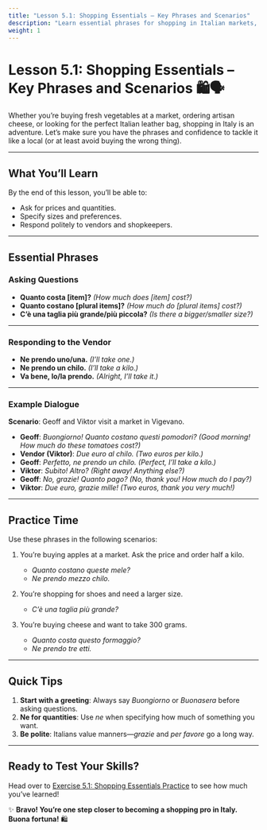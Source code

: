 ```yaml
---
title: "Lesson 5.1: Shopping Essentials – Key Phrases and Scenarios"
description: "Learn essential phrases for shopping in Italian markets, boutiques, and supermarkets."
weight: 1
---
```


# Lesson 5.1: Shopping Essentials – Key Phrases and Scenarios 🛍️🗣️  

Whether you’re buying fresh vegetables at a market, ordering artisan cheese, or looking for the perfect Italian leather bag, shopping in Italy is an adventure. Let’s make sure you have the phrases and confidence to tackle it like a local (or at least avoid buying the wrong thing).

---

## What You’ll Learn  

By the end of this lesson, you’ll be able to:  
- Ask for prices and quantities.  
- Specify sizes and preferences.  
- Respond politely to vendors and shopkeepers.  

---

## Essential Phrases  

### Asking Questions  

- **Quanto costa [item]?** *(How much does [item] cost?)*  
- **Quanto costano [plural items]?** *(How much do [plural items] cost?)*  
- **C’è una taglia più grande/più piccola?** *(Is there a bigger/smaller size?)*  

---

### Responding to the Vendor  

- **Ne prendo uno/una.** *(I’ll take one.)*  
- **Ne prendo un chilo.** *(I’ll take a kilo.)*  
- **Va bene, lo/la prendo.** *(Alright, I’ll take it.)*  

---

### Example Dialogue  

**Scenario**: Geoff and Viktor visit a market in Vigevano.  

- **Geoff**: *Buongiorno! Quanto costano questi pomodori?* *(Good morning! How much do these tomatoes cost?)*  
- **Vendor (Viktor)**: *Due euro al chilo.* *(Two euros per kilo.)*  
- **Geoff**: *Perfetto, ne prendo un chilo.* *(Perfect, I’ll take a kilo.)*  
- **Viktor**: *Subito! Altro?* *(Right away! Anything else?)*  
- **Geoff**: *No, grazie! Quanto pago?* *(No, thank you! How much do I pay?)*  
- **Viktor**: *Due euro, grazie mille!* *(Two euros, thank you very much!)*  

---

## Practice Time  

Use these phrases in the following scenarios:  

1. You’re buying apples at a market. Ask the price and order half a kilo.  
   - *Quanto costano queste mele?*  
   - *Ne prendo mezzo chilo.*  

2. You’re shopping for shoes and need a larger size.  
   - *C’è una taglia più grande?*  

3. You’re buying cheese and want to take 300 grams.  
   - *Quanto costa questo formaggio?*  
   - *Ne prendo tre etti.*  

---

## Quick Tips  

1. **Start with a greeting**: Always say *Buongiorno* or *Buonasera* before asking questions.  
2. **Ne for quantities**: Use *ne* when specifying how much of something you want.  
3. **Be polite**: Italians value manners—*grazie* and *per favore* go a long way.  

---

## Ready to Test Your Skills?  

Head over to [Exercise 5.1: Shopping Essentials Practice](../exercise5-1/) to see how much you’ve learned!  

✨ **Bravo! You’re one step closer to becoming a shopping pro in Italy. Buona fortuna!** 🛍️  
